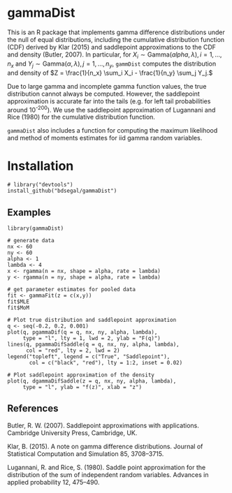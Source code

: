 # gammaDist

This is an R package that implements gamma difference distributions under the null of equal distributions, including the cumulative distribution function (CDF) derived by Klar (2015) and saddlepoint approximations to the CDF and density (Butler, 2007). In particular, for $X_i \sim \text{Gamma}(alpha, \lambda), i=1, \ldots, n_x$ and $Y_j \sim \text{Gamma}(\alpha, \lambda), j=1, \ldots, n_y,$ `gammDist` computes the distribution and density of $Z = \frac{1}{n_x} \sum_i X_i - \frac{1}{n_y} \sum_j Y_j.$

Due to large gamma and incomplete gamma function values, the true distribution cannot always be computed. However, the saddlepoint approximation is accurate far into the tails (e.g. for left tail probabilities around 10<sup>-200</sup>). We use the saddlepoint approximation of Lugannani and Rice (1980) for the cumulative distribution function.

`gammaDist` also includes a function for computing the maximum likelihood and method of moments estimates for iid gamma random variables.

# Installation

```{r}
# library("devtools")
install_github("bdsegal/gammaDist")
```

## Examples

```{r}
library(gammaDist)

# generate data
nx <- 60
ny <- 60
alpha <- 1
lambda <- 4
x <- rgamma(n = nx, shape = alpha, rate = lambda)
y <- rgamma(n = ny, shape = alpha, rate = lambda)

# get parameter estimates for pooled data
fit <- gammaFit(z = c(x,y))
fit$MLE
fit$MoM

# Plot true distribution and saddlepoint approximation
q <- seq(-0.2, 0.2, 0.001)
plot(q, pgammaDif(q = q, nx, ny, alpha, lambda),
     type = "l", lty = 1, lwd = 2, ylab = "F(q)")
lines(q, pgammaDifSaddle(q = q, nx, ny, alpha, lambda),
      col = "red", lty = 2, lwd = 2)
legend("topleft", legend = c("True", "Saddlepoint"), 
       col = c("black", "red"), lty = 1:2, inset = 0.02)

# Plot saddlepoint approximation of the density
plot(q, dgammaDifSaddle(z = q, nx, ny, alpha, lambda),
     type = "l", ylab = "f(z)", xlab = "z")
```

## References
Butler, R. W. (2007). Saddlepoint approximations with applications. Cambridge University
Press, Cambridge, UK.

Klar, B. (2015). A note on gamma difference distributions. Journal of Statistical Computation and Simulation 85, 3708–3715.

Lugannani, R. and Rice, S. (1980). Saddle point approximation for the distribution of the sum of independent random variables. Advances in applied probability 12, 475–490.
